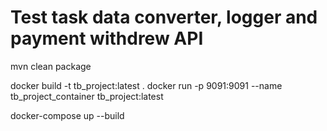 # Test task data converter, logger and payment withdrew API

mvn clean package

docker build -t tb_project:latest .
docker run -p 9091:9091 --name tb_project_container tb_project:latest

docker-compose up --build
